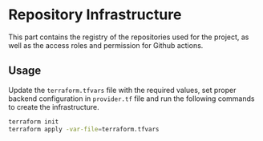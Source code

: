 # Repository Infrastructure

This part contains the registry of the repositories used for the project,
as well as the access roles and permission for Github actions.


## Usage
Update the `terraform.tfvars` file with the required values,
set proper backend configuration in `provider.tf` file
and run the following commands to create the infrastructure.

```bash
terraform init
terraform apply -var-file=terraform.tfvars
```
